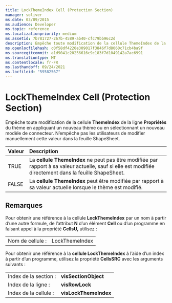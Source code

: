 ```yaml
---
title: LockThemeIndex Cell (Protection Section)
manager: soliver
ms.date: 03/09/2015
ms.audience: Developer
ms.topic: reference
ms.localizationpriority: medium
ms.assetid: 7b781727-267b-4589-ab40-cfc79bb96c2d
description: Empêche toute modification de la cellule ThemeIndex de la ligne Propriétés du thème en appliquant un nouveau thème ou en sélectionnant un nouveau modèle de connecteur. N’empêche pas les utilisateurs de modifier manuellement cette valeur dans la feuille ShapeSheet.
ms.openlocfilehash: c0f58df4220e309017f3846f7d8060c71cb4ba9f
ms.sourcegitcommit: a1d9041c20256616c9c183f7d1049142a7ac6991
ms.translationtype: MT
ms.contentlocale: fr-FR
ms.lasthandoff: 09/24/2021
ms.locfileid: "59582567"
---
```

# <a name="lockthemeindex-cell-protection-section"></a>LockThemeIndex Cell (Protection Section)

Empêche toute modification de la cellule **ThemeIndex** de la ligne **Propriétés** du thème en appliquant un nouveau thème ou en sélectionnant un nouveau modèle de connecteur. N’empêche pas les utilisateurs de modifier manuellement cette valeur dans la feuille ShapeSheet. 
  
|**Valeur**|**Description**|
|:-----|:-----|
|TRUE  <br/> |La **cellule ThemeIndex** ne peut pas être modifiée par rapport à sa valeur actuelle, sauf si elle est modifiée directement dans la feuille ShapeSheet.  <br/> |
|FALSE  <br/> |La **cellule ThemeIndex** peut être modifiée par rapport à sa valeur actuelle lorsque le thème est modifié.  <br/> |
   
## <a name="remarks"></a>Remarques

Pour obtenir une référence à la cellule **LockThemeIndex** par un nom à partir d’une autre formule, de l’attribut **N** d’un élément **Cell** ou d’un programme en faisant appel à la propriété **CellsU,** utilisez : 
  
|||
|:-----|:-----|
| Nom de cellule :  <br/> | LockThemeIndex  <br/> |
   
Pour obtenir une référence à la **cellule LockThemeIndex** à l’aide d’un index à partir d’un programme, utilisez la propriété **CellsSRC** avec les arguments suivants : 
  
|||
|:-----|:-----|
| Index de la section :  <br/> |**visSectionObject** <br/> |
| Index de la ligne :  <br/> |**visRowLock** <br/> |
| Index de la cellule :  <br/> |**visLockThemeIndex** <br/> |
   

